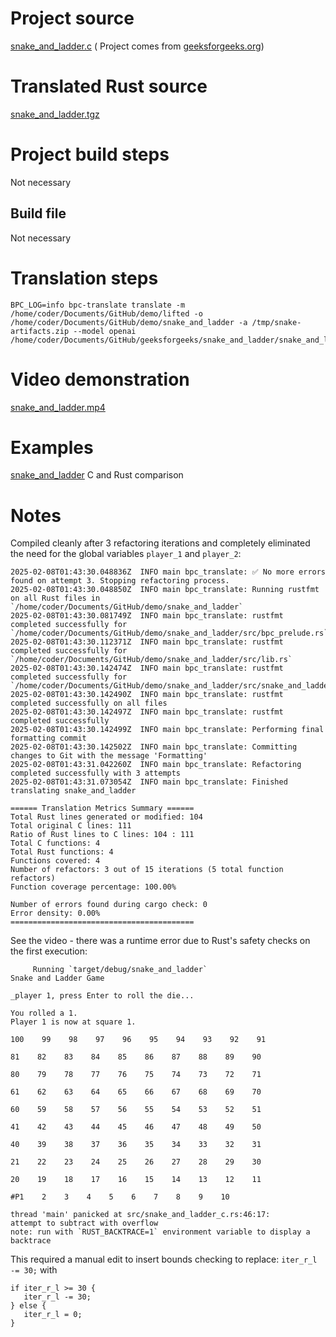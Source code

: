 # Project source

[snake_and_ladder.c](snake_and_ladder.c) (
Project comes from [geeksforgeeks.org](https://www.geeksforgeeks.org/snake-and-ladder-game-in-c/))


# Translated Rust source

[snake_and_ladder.tgz](snake_and_ladder.tgz)

# Project build steps

Not necessary

## Build file

Not necessary

# Translation steps

```
BPC_LOG=info bpc-translate translate -m /home/coder/Documents/GitHub/demo/lifted -o /home/coder/Documents/GitHub/demo/snake_and_ladder -a /tmp/snake-artifacts.zip --model openai /home/coder/Documents/GitHub/geeksforgeeks/snake_and_ladder/snake_and_ladder.c
```

# Video demonstration

[snake_and_ladder.mp4](snake_and_ladder.mp4)

# Examples 

[snake_and_ladder](snake_and_ladder.png) C and Rust comparison

# Notes  

Compiled cleanly after 3 refactoring iterations and completely eliminated the need for the global variables `player_1` and `player_2`:

```
2025-02-08T01:43:30.048836Z  INFO main bpc_translate: ✅ No more errors found on attempt 3. Stopping refactoring process.
2025-02-08T01:43:30.048850Z  INFO main bpc_translate: Running rustfmt on all Rust files in `/home/coder/Documents/GitHub/demo/snake_and_ladder`
2025-02-08T01:43:30.081749Z  INFO main bpc_translate: rustfmt completed successfully for `/home/coder/Documents/GitHub/demo/snake_and_ladder/src/bpc_prelude.rs`
2025-02-08T01:43:30.112371Z  INFO main bpc_translate: rustfmt completed successfully for `/home/coder/Documents/GitHub/demo/snake_and_ladder/src/lib.rs`
2025-02-08T01:43:30.142474Z  INFO main bpc_translate: rustfmt completed successfully for `/home/coder/Documents/GitHub/demo/snake_and_ladder/src/snake_and_ladder_c.rs`
2025-02-08T01:43:30.142490Z  INFO main bpc_translate: rustfmt completed successfully on all files
2025-02-08T01:43:30.142497Z  INFO main bpc_translate: rustfmt completed successfully
2025-02-08T01:43:30.142499Z  INFO main bpc_translate: Performing final formatting commit
2025-02-08T01:43:30.142502Z  INFO main bpc_translate: Committing changes to Git with the message 'Formatting'
2025-02-08T01:43:31.042260Z  INFO main bpc_translate: Refactoring completed successfully with 3 attempts
2025-02-08T01:43:31.073054Z  INFO main bpc_translate: Finished translating snake_and_ladder

====== Translation Metrics Summary ======
Total Rust lines generated or modified: 104
Total original C lines: 111
Ratio of Rust lines to C lines: 104 : 111
Total C functions: 4
Total Rust functions: 4
Functions covered: 4
Number of refactors: 3 out of 15 iterations (5 total function refactors)
Function coverage percentage: 100.00%

Number of errors found during cargo check: 0
Error density: 0.00%
=========================================

```

See the video - there was a runtime error due to Rust's safety checks on the first execution:
```
     Running `target/debug/snake_and_ladder`
Snake and Ladder Game

_player 1, press Enter to roll the die...

You rolled a 1.
Player 1 is now at square 1.

100    99    98    97    96    95    94    93    92    91    

81    82    83    84    85    86    87    88    89    90    

80    79    78    77    76    75    74    73    72    71    

61    62    63    64    65    66    67    68    69    70    

60    59    58    57    56    55    54    53    52    51    

41    42    43    44    45    46    47    48    49    50    

40    39    38    37    36    35    34    33    32    31    

21    22    23    24    25    26    27    28    29    30    

20    19    18    17    16    15    14    13    12    11    

#P1    2    3    4    5    6    7    8    9    10    

thread 'main' panicked at src/snake_and_ladder_c.rs:46:17:
attempt to subtract with overflow
note: run with `RUST_BACKTRACE=1` environment variable to display a backtrace
```
This required a manual edit to insert bounds checking to replace: `iter_r_l -= 30;` with
```
if iter_r_l >= 30 { 
   iter_r_l -= 30; 
} else {
   iter_r_l = 0; 
}
```

